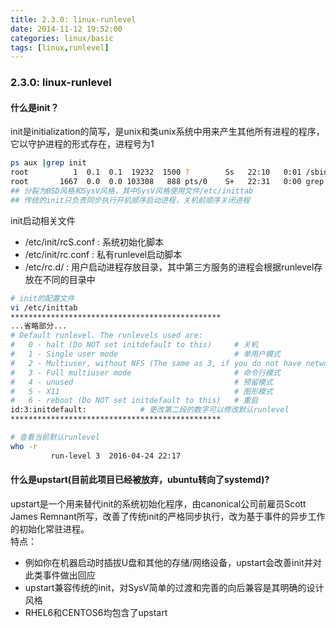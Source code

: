 ```yaml
---
title: 2.3.0: linux-runlevel
date: 2014-11-12 19:52:00
categories: linux/basic
tags: [linux,runlevel]
---
```

### 2.3.0: linux-runlevel
#### 什么是init？
init是initialization的简写，是unix和类unix系统中用来产生其他所有进程的程序，它以守护进程的形式存在，进程号为1
``` bash
ps aux |grep init
root          1  0.1  0.1  19232  1500 ?        Ss   22:10   0:01 /sbin/init
root       1667  0.0  0.0 103308   888 pts/0    S+   22:31   0:00 grep init
## 分裂为BSD风格和SysV风格，其中SysV风格使用文件/etc/inittab
## 传统的init只负责同步执行开机顺序启动进程，关机前顺序关闭进程
```

init启动相关文件
- /etc/init/rcS.conf : 系统初始化脚本
- /etc/init/rc.conf : 私有runlevel启动脚本
- /etc/rc.d/ : 用户启动进程存放目录，其中第三方服务的进程会根据runlevel存放在不同的目录中

``` bash
# init的配置文件
vi /etc/inittab
***********************************************
...省略部分...
# Default runlevel. The runlevels used are:
#   0 - halt (Do NOT set initdefault to this)     # 关机
#   1 - Single user mode                          # 单用户模式
#   2 - Multiuser, without NFS (The same as 3, if you do not have networking)                    # 少了NFS的模式3
#   3 - Full multiuser mode                       # 命令行模式
#   4 - unused                                    # 预留模式
#   5 - X11                                       # 图形模式
#   6 - reboot (Do NOT set initdefault to this)   # 重启
id:3:initdefault:            # 更改第二段的数字可以修改默认runlevel
***********************************************

# 查看当前默认runlevel
who -r
         run-level 3  2016-04-24 22:17
```

#### 什么是upstart(目前此项目已经被放弃，ubuntu转向了systemd)?
upstart是一个用来替代init的系统初始化程序，由canonical公司前雇员Scott James Remnant所写，改善了传统init的严格同步执行，改为基于事件的异步工作的初始化常驻进程。  
特点：
- 例如你在机器启动时插拔U盘和其他的存储/网络设备，upstart会改善init并对此类事件做出回应
- upstart兼容传统的init，对SysV简单的过渡和完善的向后兼容是其明确的设计风格
- RHEL6和CENTOS6均包含了upstart
